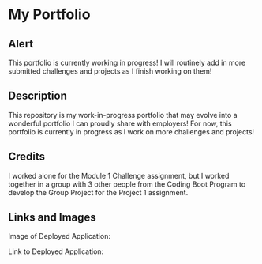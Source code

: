 # My Portfolio

## Alert
This portfolio is currently working in progress! I will routinely add in more submitted challenges and projects as I finish working on them! 

## Description
This repository is my work-in-progress portfolio that may evolve into a wonderful portfolio I can proudly share with employers! For now, this portfolio is currently in progress
as I work on more challenges and projects! 

## Credits
I worked alone for the Module 1 Challenge assignment, but I worked together in a group with 3 other people from the Coding Boot Program to develop the Group Project for the Project 1 assignment. 

## Links and Images
Image of Deployed Application:

Link to Deployed Application: